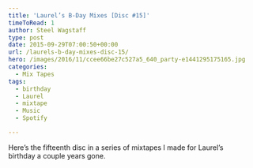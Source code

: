 ```yaml
---
title: 'Laurel’s B-Day Mixes [Disc #15]'
timeToRead: 1 
author: Steel Wagstaff
type: post
date: 2015-09-29T07:00:50+00:00
url: /laurels-b-day-mixes-disc-15/
hero: /images/2016/11/ccee66be27c527a5_640_party-e1441295175165.jpg
categories:
  - Mix Tapes
tags:
  - birthday
  - Laurel
  - mixtape
  - Music
  - Spotify

---
```

Here&#8217;s the fifteenth disc in a series of mixtapes I made for Laurel&#8217;s birthday a couple years gone.



&nbsp;